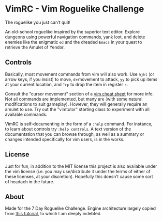 # VimRC - Vim Roguelike Challenge 

The roguelike you just can't quit!

An old-school roguelike inspired by the superior text editor.  Explore dungeons using powerful navigation commands, yank loot, and delete enemies like the enigmatic `ed` and the dreaded `Emacs` in your quest to retrieve the Amulet of Yendor. 

## Controls

Basically, most movement commands from vim will also work. Use `hjkl` (or arrow keys, if you insist) to move, `d`+movement to attack, `yy` to pick up items at your current location, and `"rp` to drop the item in register `r`.

Consult the "cursor movement" section of a [vim cheat sheet](https://vim.rtorr.com/) for more info. Not all commands are implemented, but many are (with some natural modifications to suit gameplay). However, they will generally require an amulet to use. Try out the "vimtutor" starting class to experiment with all available commands.

VimRC is self-documenting in the form of a `:help` command.  For
instance, to learn about controls try `:help controls`.  A text version of the
documentation that you can browse through, as well as a summary or changes
intended specifically for vim users, is in the works. 

## License

Just for fun, in addition to the MIT license this project is also available under the vim license (i.e. you may use/distribute it under the terms of either of these licenses, at your discretion). Hopefully this doesn't cause some sort of headach in the future.


## About

Made for the 7 Day Roguelike Challenge.  Engine architecture largely copied from [this tutorial,](https://rogueliketutorials.com/tutorials/tcod/v2/) to which I am deeply indebted.
